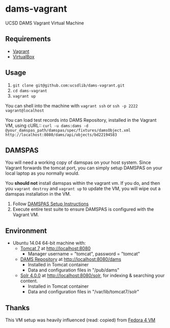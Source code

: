 # dams-vagrant
UCSD DAMS Vagrant Virtual Machine 

## Requirements

* [Vagrant](https://www.vagrantup.com/)
* [VirtualBox](https://www.virtualbox.org/)

## Usage

1. `git clone git@github.com:ucsdlib/dams-vagrant.git`
2. `cd dams-vagrant`
3. `vagrant up`

You can shell into the machine with `vagrant ssh` or `ssh -p 2222 vagrant@localhost`

You can load test records into DAMS Repository, installed in the Vagrant VM, using cURL::
`curl -u dams:dams -d @your_damspas_path/damspas/spec/fixtures/damsObject.xml http://localhost:8080/dams/api/objects/bd22194583`

## DAMSPAS
You will need a working copy of damspas on your host system. Since Vagrant forwards the tomcat port, you can simply setup DAMSPAS on your local laptop as you normally would.

You **should not** install damspas within the vagrant vm. If you do, and then you `vagrant destroy` and `vagrant up` to update the VM, you will wipe out a damspas installation in the VM.

1. Follow [DAMSPAS Setup
   Instructions](https://github.com/ucsdlib/damspas/wiki/Setup)
2. Execute entire test suite to ensure DAMSPAS is configured with the Vagrant
   VM.

## Environment

* Ubuntu 14.04 64-bit machine with: 
  * [Tomcat 7](http://tomcat.apache.org) at [http://localhost:8080](http://localhost:8080)
    * Manager username = "tomcat", password = "tomcat"
  * [DAMS Repository](https://github.com/ucsdlib/damsrepo) at [http://localhost:8080/dams](http://localhost:8080/dams)
    * Installed in Tomcat container
    * Data and configuration files in "/pub/dams"
  * [Solr 4.0.0](http://lucene.apache.org/solr/) at [http://localhost:8080/solr](http://localhost:8080/solr), for indexing & searching your content.
    * Installed in Tomcat container
    * Data and configuration files in "/var/lib/tomcat7/solr"

## Thanks

This VM setup was heavily influenced (read: copied) from [Fedora 4 VM](https://github.com/fcrepo4-labs/fcrepo4-vagrant)
